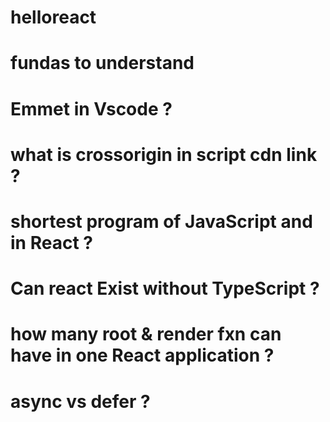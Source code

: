 # helloreact

# fundas to understand 

# Emmet in Vscode ?
# what is crossorigin in script cdn link ?
# shortest program of JavaScript and in React ?
# Can react Exist without TypeScript ?
# how many root & render fxn can have in one React application ?
# async vs defer ?

